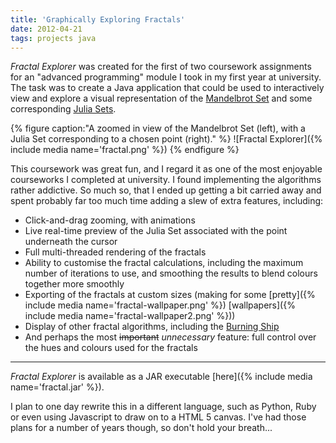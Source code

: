 ```yaml
---
title: 'Graphically Exploring Fractals'
date: 2012-04-21
tags: projects java
---
```


*Fractal Explorer* was created for the first of two coursework assignments for
an "advanced programming" module I took in my first year at university. The
task was to create a Java application that could be used to interactively view
and explore a visual representation of the [Mandelbrot
Set](http://en.wikipedia.org/wiki/Mandelbrot_set) and some corresponding [Julia
Sets](http://en.wikipedia.org/wiki/Julia_set).

{% figure caption:"A zoomed in view of the Mandelbrot Set (left), with a Julia
Set corresponding to a chosen point (right)."
%} ![Fractal Explorer]({% include media name='fractal.png' %})
{% endfigure %}

This coursework was great fun, and I regard it as one of the most enjoyable
courseworks I completed at university. I found implementing the algorithms
rather addictive. So much so, that I ended up getting a bit carried away and
spent probably far too much time adding a slew of extra features, including:

- Click-and-drag zooming, with animations
- Live real-time preview of the Julia Set associated with the point underneath
  the cursor
- Full multi-threaded rendering of the fractals
- Ability to customise the fractal calculations, including the maximum number
  of iterations to use, and smoothing the results to blend colours together
  more smoothly
- Exporting of the fractals at custom sizes (making for some
  [pretty]({% include media name='fractal-wallpaper.png' %})
  [wallpapers]({% include media name='fractal-wallpaper2.png' %}))
- Display of other fractal algorithms, including the [Burning
  Ship](http://en.wikipedia.org/wiki/Burning_ship_fractal)
- And perhaps the most ~~important~~ *unnecessary* feature: full control over
  the hues and colours used for the fractals

* * *

*Fractal Explorer* is available as a JAR executable
[here]({% include media name='fractal.jar' %}).

I plan to one day rewrite this in a different language, such as Python, Ruby or
even using Javascript to draw on to a HTML 5 canvas. I've had those plans for
a number of years though, so don't hold your breath...


